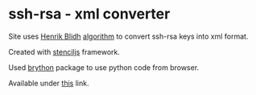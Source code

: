 # ssh-rsa - xml converter

Site uses [Henrik Blidh](https://gist.github.com/hbldh) [algorithm](https://gist.github.com/hbldh/1c99de93987cad0fe0b59983132b9f3c) to convert ssh-rsa keys into xml format.

Created with [stenciljs](https://stenciljs.com/) framework.

Used [brython](https://github.com/brython-dev/brython) package to use python code from browser.

Available under [this](https://ssh-rsa-to-xml.firebaseapp.com) link.